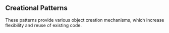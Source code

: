 ## Creational Patterns

These patterns provide various object creation mechanisms, which increase flexibility and reuse of existing code.